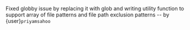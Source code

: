 Fixed globby issue by replacing it with glob and writing utility function to
support array of file patterns and file path exclusion patterns -- by
{user}`priyamsahoo`
